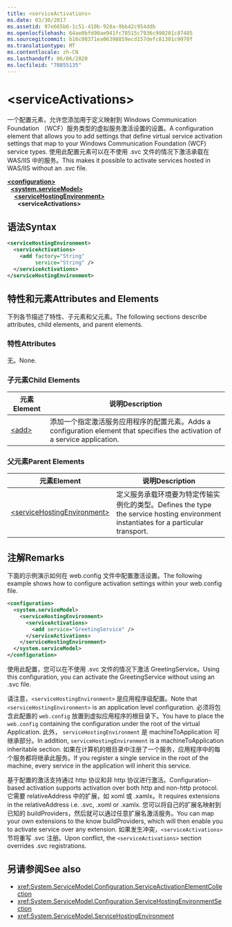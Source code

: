 ```yaml
---
title: <serviceActivations>
ms.date: 03/30/2017
ms.assetid: 97e665b6-1c51-410b-928a-9bb42c954ddb
ms.openlocfilehash: 64ae0bfd90ae941fc78515c7936c998201c87485
ms.sourcegitcommit: b16c00371ea06398859ecd157defc81301c9070f
ms.translationtype: MT
ms.contentlocale: zh-CN
ms.lasthandoff: 06/06/2020
ms.locfileid: "70855135"
---
```

# \<serviceActivations>

<span data-ttu-id="e6c8d-101">一个配置元素，允许您添加用于定义映射到 Windows Communication Foundation （WCF）服务类型的虚拟服务激活设置的设置。</span><span class="sxs-lookup"><span data-stu-id="e6c8d-101">A configuration element that allows you to add settings that define virtual service activation settings that map to your Windows Communication Foundation (WCF) service types.</span></span> <span data-ttu-id="e6c8d-102">使用此配置元素可以在不使用 .svc 文件的情况下激活承载在 WAS/IIS 中的服务。</span><span class="sxs-lookup"><span data-stu-id="e6c8d-102">This makes it possible to activate services hosted in WAS/IIS without an .svc file.</span></span>

[**\<configuration>**](../configuration-element.md)\
&nbsp;&nbsp;[**\<system.serviceModel>**](system-servicemodel.md)\
&nbsp;&nbsp;&nbsp;&nbsp;[**\<serviceHostingEnvironment>**](servicehostingenvironment.md)\
&nbsp;&nbsp;&nbsp;&nbsp;&nbsp;&nbsp;**\<serviceActivations>**  

## <a name="syntax"></a><span data-ttu-id="e6c8d-103">语法</span><span class="sxs-lookup"><span data-stu-id="e6c8d-103">Syntax</span></span>

```xml
<serviceHostingEnvironment>
  <serviceActivations>
    <add factory="String"
         service="String" />
  </serviceActivations>
</serviceHostingEnvironment>
```

## <a name="attributes-and-elements"></a><span data-ttu-id="e6c8d-104">特性和元素</span><span class="sxs-lookup"><span data-stu-id="e6c8d-104">Attributes and Elements</span></span>

<span data-ttu-id="e6c8d-105">下列各节描述了特性、子元素和父元素。</span><span class="sxs-lookup"><span data-stu-id="e6c8d-105">The following sections describe attributes, child elements, and parent elements.</span></span>

### <a name="attributes"></a><span data-ttu-id="e6c8d-106">特性</span><span class="sxs-lookup"><span data-stu-id="e6c8d-106">Attributes</span></span>

<span data-ttu-id="e6c8d-107">无。</span><span class="sxs-lookup"><span data-stu-id="e6c8d-107">None.</span></span>

### <a name="child-elements"></a><span data-ttu-id="e6c8d-108">子元素</span><span class="sxs-lookup"><span data-stu-id="e6c8d-108">Child Elements</span></span>

|<span data-ttu-id="e6c8d-109">元素</span><span class="sxs-lookup"><span data-stu-id="e6c8d-109">Element</span></span>|<span data-ttu-id="e6c8d-110">说明</span><span class="sxs-lookup"><span data-stu-id="e6c8d-110">Description</span></span>|
|-------------|-----------------|
|[\<add>](add-of-serviceactivations.md)|<span data-ttu-id="e6c8d-111">添加一个指定激活服务应用程序的配置元素。</span><span class="sxs-lookup"><span data-stu-id="e6c8d-111">Adds a configuration element that specifies the activation of a service application.</span></span>|

### <a name="parent-elements"></a><span data-ttu-id="e6c8d-112">父元素</span><span class="sxs-lookup"><span data-stu-id="e6c8d-112">Parent Elements</span></span>

|<span data-ttu-id="e6c8d-113">元素</span><span class="sxs-lookup"><span data-stu-id="e6c8d-113">Element</span></span>|<span data-ttu-id="e6c8d-114">说明</span><span class="sxs-lookup"><span data-stu-id="e6c8d-114">Description</span></span>|
|-------------|-----------------|
|[\<serviceHostingEnvironment>](servicehostingenvironment.md)|<span data-ttu-id="e6c8d-115">定义服务承载环境要为特定传输实例化的类型。</span><span class="sxs-lookup"><span data-stu-id="e6c8d-115">Defines the type the service hosting environment instantiates for a particular transport.</span></span>|

## <a name="remarks"></a><span data-ttu-id="e6c8d-116">注解</span><span class="sxs-lookup"><span data-stu-id="e6c8d-116">Remarks</span></span>

<span data-ttu-id="e6c8d-117">下面的示例演示如何在 web.config 文件中配置激活设置。</span><span class="sxs-lookup"><span data-stu-id="e6c8d-117">The following example shows how to configure activation settings within your web.config file.</span></span>

```xml
<configuration>
  <system.serviceModel>
    <serviceHostingEnvironment>
      <serviceActivations>
        <add service="GreetingService" />
      </serviceActivations>
    </serviceHostingEnvironment>
  </system.serviceModel>
</configuration>
```

<span data-ttu-id="e6c8d-118">使用此配置，您可以在不使用 .svc 文件的情况下激活 GreetingService。</span><span class="sxs-lookup"><span data-stu-id="e6c8d-118">Using this configuration, you can activate the GreetingService without using an .svc file.</span></span>

<span data-ttu-id="e6c8d-119">请注意，`<serviceHostingEnvironment>` 是应用程序级配置。</span><span class="sxs-lookup"><span data-stu-id="e6c8d-119">Note that `<serviceHostingEnvironment>` is an application level configuration.</span></span> <span data-ttu-id="e6c8d-120">必须将包含此配置的 `web.config` 放置到虚拟应用程序的根目录下。</span><span class="sxs-lookup"><span data-stu-id="e6c8d-120">You have to place the `web.config` containing the configuration under the root of the virtual Application.</span></span> <span data-ttu-id="e6c8d-121">此外， `serviceHostingEnvironment` 是 machineToApplication 可继承部分。</span><span class="sxs-lookup"><span data-stu-id="e6c8d-121">In addition, `serviceHostingEnvironment` is a machineToApplication inheritable section.</span></span> <span data-ttu-id="e6c8d-122">如果在计算机的根目录中注册了一个服务，应用程序中的每个服务都将继承此服务。</span><span class="sxs-lookup"><span data-stu-id="e6c8d-122">If you register a single service in the root of the machine, every service in the application will inherit this service.</span></span>

<span data-ttu-id="e6c8d-123">基于配置的激活支持通过 http 协议和非 http 协议进行激活。</span><span class="sxs-lookup"><span data-stu-id="e6c8d-123">Configuration-based activation supports activation over both http and non-http protocol.</span></span> <span data-ttu-id="e6c8d-124">它需要 relativeAddress 中的扩展，如 xoml 或 .xamlx。</span><span class="sxs-lookup"><span data-stu-id="e6c8d-124">It requires extensions in the relativeAddress i.e. .svc, .xoml or .xamlx.</span></span> <span data-ttu-id="e6c8d-125">您可以将自己的扩展名映射到已知的 buildProviders，然后就可以通过任意扩展名激活服务。</span><span class="sxs-lookup"><span data-stu-id="e6c8d-125">You can map your own extensions to the know buildProviders, which will then enable you to activate service over any extension.</span></span> <span data-ttu-id="e6c8d-126">如果发生冲突，`<serviceActivations>` 节将重写 .svc 注册。</span><span class="sxs-lookup"><span data-stu-id="e6c8d-126">Upon conflict, the `<serviceActivations>` section overrides .svc registrations.</span></span>

## <a name="see-also"></a><span data-ttu-id="e6c8d-127">另请参阅</span><span class="sxs-lookup"><span data-stu-id="e6c8d-127">See also</span></span>

- <xref:System.ServiceModel.Configuration.ServiceActivationElementCollection>
- <xref:System.ServiceModel.Configuration.ServiceHostingEnvironmentSection>
- <xref:System.ServiceModel.ServiceHostingEnvironment>
